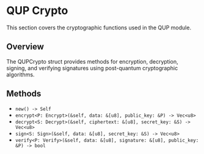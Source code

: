 # QUP Crypto

This section covers the cryptographic functions used in the QUP module.

## Overview

The QUPCrypto struct provides methods for encryption, decryption, signing, and verifying signatures using post-quantum cryptographic algorithms.

## Methods

- `new() -> Self`
- `encrypt<P: Encrypt>(&self, data: &[u8], public_key: &P) -> Vec<u8>`
- `decrypt<S: Decrypt>(&self, ciphertext: &[u8], secret_key: &S) -> Vec<u8>`
- `sign<S: Sign>(&self, data: &[u8], secret_key: &S) -> Vec<u8>`
- `verify<P: Verify>(&self, data: &[u8], signature: &[u8], public_key: &P) -> bool`
